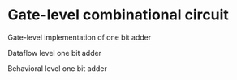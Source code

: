 # Gate-level combinational circuit 
Gate-level implementation of one bit adder

Dataflow level one bit adder

Behavioral level  one bit adder
